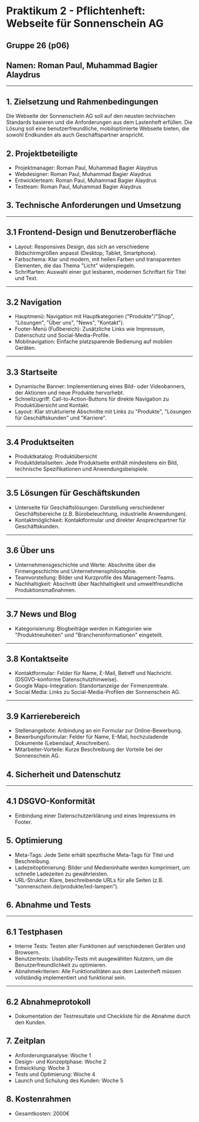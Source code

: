 # Praktikum 2 - Pflichtenheft: Webseite für Sonnenschein AG
## Gruppe 26 (p06)
## Namen: Roman Paul, Muhammad Bagier Alaydrus

________

## 1. Zielsetzung und Rahmenbedingungen
Die Webseite der Sonnenschein AG soll auf den neusten technischen Standards basieren und die Anforderungen aus dem Lastenheft erfüllen. Die Lösung soll eine benutzerfreundliche, mobiloptimierte Webseite bieten, die sowohl Endkunden als auch Geschäftspartner anspricht.

## 2. Projektbeteiligte
- Projektmanager: Roman Paul, Muhammad Bagier Alaydrus
- Webdesigner: Roman Paul, Muhammad Bagier Alaydrus
- Entwicklerteam: Roman Paul, Muhammad Bagier Alaydrus
- Testteam: Roman Paul, Muhammad Bagier Alaydrus

## 3. Technische Anforderungen und Umsetzung
________
## 3.1 Frontend-Design und Benutzeroberfläche
- Layout: Responsives Design, das sich an verschiedene Bildschirmgrößen anpasst (Desktop, Tablet, Smartphone).
- Farbschema: Klar und modern, mit hellen Farben und transparenten Elementen, die das Thema "Licht" widerspiegeln.
- Schriftarten: Auswahl einer gut lesbaren, modernen Schriftart für Titel und Text.
________
## 3.2 Navigation
- Hauptmenü: Navigation mit Hauptkategorien ("Produkte"/"Shop", "Lösungen", "Über uns", "News", "Kontakt").
- Footer-Menü (Fußbereich): Zusätzliche Links wie Impressum, Datenschutz und Social-Media-Profile.
- Mobilnavigation: Einfache platzsparende Bedienung auf mobilen Geräten.
________
## 3.3 Startseite
- Dynamische Banner: Implementierung eines Bild- oder Videobanners, der Aktionen und neue Produkte hervorhebt.
- Schnellzugriff: Call-to-Action-Buttons für direkte Navigation zu Produktübersicht und Kontakt.
- Layout: Klar strukturierte Abschnitte mit Links zu "Produkte", "Lösungen für Geschäftskunden" und "Karriere".
________
## 3.4 Produktseiten
- Produktkatalog: Produktübersicht
- Produktdetailseiten: Jede Produktseite enthält mindestens ein Bild, technische Spezifikationen und Anwendungsbeispiele.
________
## 3.5 Lösungen für Geschäftskunden
- Unterseite für Geschäftslösungen: Darstellung verschiedener Geschäftsbereiche (z.B. Bürobeleuchtung, industrielle Anwendungen).
- Kontaktmöglichkeit: Kontaktformular und direkter Ansprechpartner für Geschäftskunden.
________
## 3.6 Über uns
- Unternehmensgeschichte und Werte: Abschnitte über die Firmengeschichte und Unternehmensphilosophie.
- Teamvorstellung: Bilder und Kurzprofile des Management-Teams.
- Nachhaltigkeit: Abschnitt über Nachhaltigkeit und umweltfreundliche Produktionsmaßnahmen.
________
## 3.7 News und Blog
- Kategorisierung: Blogbeiträge werden in Kategorien wie "Produktneuheiten" und "Brancheninformationen" eingeteilt.
________
## 3.8 Kontaktseite 
- Kontaktformular: Felder für Name, E-Mail, Betreff und Nachricht. (DSGVO-konforme Datenschutzhinweise).
- Google Maps-Integration: Standortanzeige der Firmenzentrale.
- Social Media: Links zu Social-Media-Profilen der Sonnenschein AG.
________
## 3.9 Karrierebereich
- Stellenangebote: Anbindung an ein Formular zur Online-Bewerbung.
- Bewerbungsformular: Felder für Name, E-Mail, hochzuladende Dokumente (Lebenslauf, Anschreiben).
- Mitarbeiter-Vorteile: Kurze Beschreibung der Vorteile bei der Sonnenschein AG.

## 4. Sicherheit und Datenschutz
________
## 4.1 DSGVO-Konformität
- Einbindung einer Datenschutzerklärung und eines Impressums im Footer.

## 5. Optimierung
- Meta-Tags: Jede Seite erhält spezifische Meta-Tags für Titel und Beschreibung.
- Ladezeitoptimierung: Bilder und Medieninhalte werden komprimiert, um schnelle Ladezeiten zu gewährleisten.
- URL-Struktur: Klare, beschreibende URLs für alle Seiten (z.B. "sonnenschein.de/produkte/led-lampen").

## 6. Abnahme und Tests
________
## 6.1 Testphasen
- Interne Tests: Testen aller Funktionen auf verschiedenen Geräten und Browsern.
- Benutzertests: Usability-Tests mit ausgewählten Nutzern, um die Benutzerfreundlichkeit zu optimieren.
- Abnahmekriterien: Alle Funktionalitäten aus dem Lastenheft müssen vollständig implementiert und funktional sein.
________
## 6.2 Abnahmeprotokoll
- Dokumentation der Testresultate und Checkliste für die Abnahme durch den Kunden.

## 7. Zeitplan
- Anforderungsanalyse: Woche 1
- Design- und Konzeptphase: Woche 2
- Entwicklung: Woche 3
- Tests und Optimierung: Woche 4
- Launch und Schulung des Kunden: Woche 5

## 8. Kostenrahmen
- Gesamtkosten: 2000€